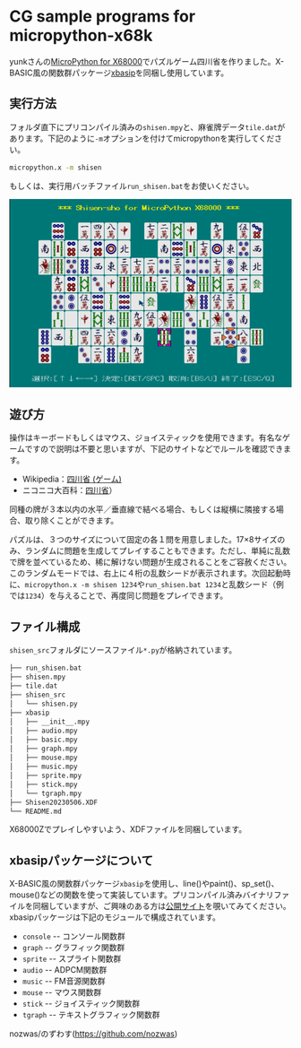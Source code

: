 # CG sample programs for micropython-x68k

yunkさんの[MicroPython for X68000](https://github.com/yunkya2/micropython-x68k)でパズルゲーム四川省を作りました。X-BASIC風の関数群パッケージ[xbasip](https://github.com/nozwas/xbasip-x68k)を同梱し使用しています。

## 実行方法

フォルダ直下にプリコンパイル済みの`shisen.mpy`と、麻雀牌データ`tile.dat`があります。下記のように`-m`オプションを付けてmicropythonを実行してください。

```bash
micropython.x -m shisen
```

もしくは、実行用バッチファイル`run_shisen.bat`をお使いください。

![実行画面](image/shisen.png)

## 遊び方

操作はキーボードもしくはマウス、ジョイスティックを使用できます。有名なゲームですので説明は不要と思いますが、下記のサイトなどでルールを確認できます。

* Wikipedia：[四川省 (ゲーム)](https://ja.wikipedia.org/wiki/四川省_(ゲーム))
* ニコニコ大百科：[四川省](https://dic.nicovideo.jp/a/四川省)）

同種の牌が３本以内の水平／垂直線で結べる場合、もしくは縦横に隣接する場合、取り除くことができます。

パズルは、３つのサイズについて固定の各１問を用意しました。17×8サイズのみ、ランダムに問題を生成してプレイすることもできます。ただし、単純に乱数で牌を並べているため、稀に解けない問題が生成されることをご容赦ください。このランダムモードでは、右上に４桁の乱数シードが表示されます。次回起動時に、`micropython.x -m shisen 1234`や`run_shisen.bat 1234`と乱数シード（例では`1234`）を与えることで、再度同じ問題をプレイできます。

## ファイル構成

`shisen_src`フォルダにソースファイル`*.py`が格納されています。

```text
├── run_shisen.bat
├── shisen.mpy
├── tile.dat
├── shisen_src
│   └── shisen.py
├── xbasip
│   ├── __init__.mpy
│   ├── audio.mpy
│   ├── basic.mpy
│   ├── graph.mpy
│   ├── mouse.mpy
│   ├── music.mpy
│   ├── sprite.mpy
│   ├── stick.mpy
│   └── tgraph.mpy
├── Shisen20230506.XDF
└── README.md
```

X68000Zでプレイしやすいよう、XDFファイルを同梱しています。

## xbasipパッケージについて

X-BASIC風の関数群パッケージ`xbasip`を使用し、line()やpaint()、sp_set()、mouse()などの関数を使って実装しています。プリコンパイル済みバイナリファイルを同梱していますが、ご興味のある方は[公開サイト](https://github.com/nozwas/xbasip-x68k)を覗いてみてください。xbasipパッケージは下記のモジュールで構成されています。

* `console` -- コンソール関数群
* `graph` -- グラフィック関数群
* `sprite` -- スプライト関数群
* `audio` -- ADPCM関数群
* `music` -- FM音源関数群
* `mouse` -- マウス関数群
* `stick` -- ジョイスティック関数群
* `tgraph` -- テキストグラフィック関数群

nozwas/のずわす(https://github.com/nozwas)